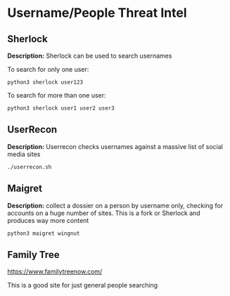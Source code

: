 # Username/People Threat Intel

## Sherlock

**Description:** Sherlock can be used to search usernames

To search for only one user:

`python3 sherlock user123`

To search for more than one user:

`python3 sherlock user1 user2 user3`

## UserRecon

**Description:** Userrecon checks usernames against a massive list of social media sites

`./userrecon.sh`

## Maigret

**Description:** collect a dossier on a person by username only, checking for accounts on a huge number of sites. This is a fork or Sherlock and produces way more content

`python3 maigret wingnut`

## Family Tree

https://www.familytreenow.com/

This is a good site for just general people searching

